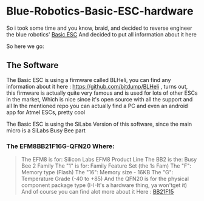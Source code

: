 # Blue-Robotics-Basic-ESC-hardware

So i took some time and you know, braid, and decided to reverse engineer the blue robotics' [Basic ESC](https://bluerobotics.com/store/thrusters/speed-controllers/besc30-r3/)
And decided to put all information about it here

So here we go:

## The Software

The Basic ESC is using a firmware called BLHeli, you can find any information about it here : https://github.com/bitdump/BLHeli , turns out, this firmware is actually quite very famous and is used for lots of other ESCs in the market, Which is nice since it's open source with all the support and all
In the mentioned repo you can actually find a PC and even an android app for Atmel ESCs, pretty cool

The Basic ESC is using the SiLabs Version of this software, since the main micro is a SiLabs Busy Bee part 

### The EFM8BB21F16G-QFN20 Where:
> The EFM8 is for: Silicon Labs EFM8 Product Line
 The BB2 is the: Busy Bee 2 Family
> The "1" is for: Family Feature Set (the 1s Fam)
> The "F": Memory type (Flash)
> The "16": Memory size - 16KB
> The "G": Temperature Grade (-40 to +85)
And the QFN20 is for the physical component package type (I-I-It's a hardware thing, ya won'tget it)
And of course you can find alot more about it Here : [BB21F15](https://www.silabs.com/documents/public/data-sheets/efm8bb2-datasheet.pdf)


